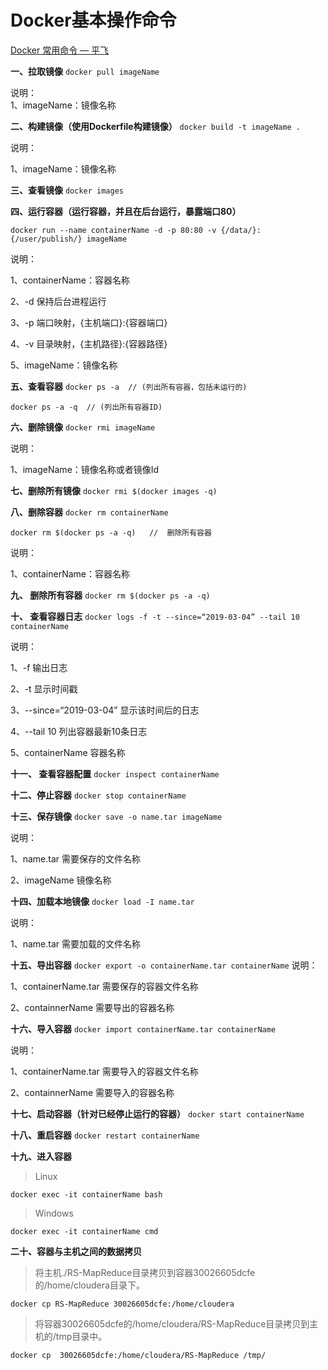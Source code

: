# Docker基本操作命令

[Docker 常用命令 — 平飞](https://www.cnblogs.com/zyrmb/p/10509524.html)

**一、拉取镜像**
`docker pull imageName`

说明：<br/>
1、imageName：镜像名称

**二、构建镜像（使用Dockerfile构建镜像）**
`docker build -t imageName .`

说明：

1、imageName：镜像名称

**三、查看镜像**
`docker images`

**四、运行容器（运行容器，并且在后台运行，暴露端口80）**

`docker run --name containerName -d -p 80:80 -v {/data/}:{/user/publish/} imageName`

说明：

1、containerName：容器名称

2、-d 保持后台进程运行

3、-p 端口映射，{主机端口}:{容器端口}

4、-v 目录映射，{主机路径}:{容器路径}

5、imageName：镜像名称

**五、查看容器**
`docker ps -a  // (列出所有容器，包括未运行的)`

`docker ps -a -q  // (列出所有容器ID)`

**六、删除镜像**
`docker rmi imageName`

说明：

1、imageName：镜像名称或者镜像Id

**七、删除所有镜像**
`docker rmi $(docker images -q)`

**八、删除容器**
`docker rm containerName`

`docker rm $(docker ps -a -q)   //  删除所有容器`

说明：

1、containerName：容器名称

**九、 删除所有容器**
`docker rm $(docker ps -a -q)`

**十、 查看容器日志**
`docker logs -f -t --since=“2019-03-04” --tail 10 containerName`

说明：

1、-f 输出日志

2、-t 显示时间戳

3、--since=“2019-03-04” 显示该时间后的日志

4、--tail 10 列出容器最新10条日志

5、containerName 容器名称

**十一、 查看容器配置**
`docker inspect containerName`

**十二、停止容器**
`docker stop containerName`

**十三、保存镜像**
`docker save -o name.tar imageName`

说明：

1、name.tar 需要保存的文件名称

2、imageName 镜像名称

**十四、加载本地镜像**
`docker load -I name.tar`

说明：

1、name.tar 需要加载的文件名称

**十五、导出容器**
`docker export -o containerName.tar containerName`
说明：

1、containerName.tar 需要保存的容器文件名称

2、containnerName 需要导出的容器名称

**十六、导入容器**
`docker import containerName.tar containerName`

说明：

1、containerName.tar 需要导入的容器文件名称

2、containnerName 需要导入的容器名称

**十七、启动容器（针对已经停止运行的容器）**
`docker start containerName`

**十八、重启容器**
`docker restart containerName`

**十九、进入容器**
> Linux

`docker exec -it containerName bash`

> Windows

`docker exec -it containerName cmd`

**二十、容器与主机之间的数据拷贝**

> 将主机./RS-MapReduce目录拷贝到容器30026605dcfe的/home/cloudera目录下。

`docker cp RS-MapReduce 30026605dcfe:/home/cloudera`

> 将容器30026605dcfe的/home/cloudera/RS-MapReduce目录拷贝到主机的/tmp目录中。

`docker cp  30026605dcfe:/home/cloudera/RS-MapReduce /tmp/`